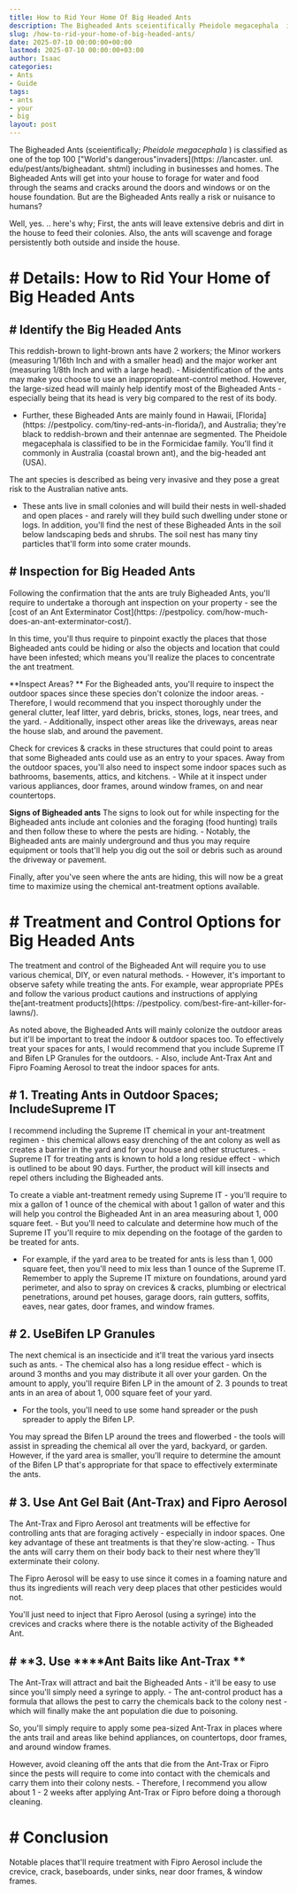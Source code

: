 ```yaml
---
title: How to Rid Your Home Of Big Headed Ants
description: The Bigheaded Ants sceientifically Pheidole megacephala  is classified as one of the top 100 "World's dangerous"invaders including in businesses and homes....
slug: /how-to-rid-your-home-of-big-headed-ants/
date: 2025-07-10 00:00:00+00:00
lastmod: 2025-07-10 00:00:00+03:00
author: Isaac
categories:
- Ants
- Guide
tags:
- ants
- your
- big
layout: post
---
```


The Bigheaded Ants (sceientifically; *Pheidole megacephala* ) is classified as one of the top 100 ["World's dangerous"invaders](https: //lancaster. unl. edu/pest/ants/bigheadant. shtml) including in businesses and homes. The Bigheaded Ants will get into your house to forage for water and food through the seams and cracks around the doors and windows or on the house foundation. But are the Bigheaded Ants really a risk or nuisance to humans?

Well, yes. .. here's why; First, the ants will leave extensive debris and dirt in the house to feed their colonies. Also, the ants will scavenge and forage persistently both outside and inside the house.

# # Details: How to Rid Your Home of Big Headed Ants

## # Identify the Big Headed Ants

This reddish-brown to light-brown ants have 2 workers; the Minor workers (measuring 1/16th Inch and with a smaller head) and the major worker ant (measuring 1/8th Inch and with a large head). - Misidentification of the ants may make you choose to use an inappropriateant-control method. However, the large-sized head will mainly help identify most of the Bigheaded Ants - especially being that its head is very big compared to the rest of its body.

- Further, these Bigheaded Ants are mainly found in Hawaii, [Florida](https: //pestpolicy. com/tiny-red-ants-in-florida/), and Australia; they're black to reddish-brown and their antennae are segmented. The Pheidole megacephala is classified to be in the Formicidae family. You'll find it commonly in Australia (coastal brown ant), and the big-headed ant (USA).

The ant species is described as being very invasive and they pose a great risk to the Australian native ants.

- These ants live in small colonies and will build their nests in well-shaded and open places - and rarely will they build such dwelling under stone or logs. In addition, you'll find the nest of these Bigheaded Ants in the soil below landscaping beds and shrubs. The soil nest has many tiny particles that'll form into some crater mounds.

## # Inspection for Big Headed Ants

Following the confirmation that the ants are truly Bigheaded Ants, you'll require to undertake a thorough ant inspection on your property - see the [cost of an Ant Exterminator Cost](https: //pestpolicy. com/how-much-does-an-ant-exterminator-cost/).

In this time, you'll thus require to pinpoint exactly the places that those Bigheaded ants could be hiding or also the objects and location that could have been infested; which means you'll realize the places to concentrate the ant treatment.

**Inspect Areas? ** For the Bigheaded ants, you'll require to inspect the outdoor spaces since these species don't colonize the indoor areas. - Therefore, I would recommend that you inspect thoroughly under the general clutter, leaf litter, yard debris, bricks, stones, logs, near trees, and the yard. - Additionally, inspect other areas like the driveways, areas near the house slab, and around the pavement.

Check for crevices & cracks in these structures that could point to areas that some Bigheaded ants could use as an entry to your spaces. Away from the outdoor spaces, you'll also need to inspect some indoor spaces such as bathrooms, basements, attics, and kitchens. - While at it inspect under various appliances, door frames, around window frames, on and near countertops.

**Signs of Bigheaded ants** The signs to look out for while inspecting for the Bigheaded ants include ant colonies and the foraging (food hunting) trails and then follow these to where the pests are hiding. - Notably, the Bigheaded ants are mainly underground and thus you may require equipment or tools that'll help you dig out the soil or debris such as around the driveway or pavement.

Finally, after you've seen where the ants are hiding, this will now be a great time to maximize using the chemical ant-treatment options available.

# # Treatment and Control Options for Big Headed Ants

The treatment and control of the Bigheaded Ant will require you to use various chemical, DIY, or even natural methods. - However, it's important to observe safety while treating the ants. For example, wear appropriate PPEs and follow the various product cautions and instructions of applying the[ant-treatment products](https: //pestpolicy. com/best-fire-ant-killer-for-lawns/).

As noted above, the Bigheaded Ants will mainly colonize the outdoor areas but it'll be important to treat the indoor & outdoor spaces too. To effectively treat your spaces for ants, I would recommend that you include Supreme IT and Bifen LP Granules for the outdoors. - Also, include Ant-Trax Ant and Fipro Foaming Aerosol to treat the indoor spaces for ants.

## # 1. Treating Ants in Outdoor Spaces; Include**Supreme IT**

I recommend including the Supreme IT chemical in your ant-treatment regimen - this chemical allows easy drenching of the ant colony as well as creates a barrier in the yard and for your house and other structures. - Supreme IT for treating ants is known to hold a long residue effect - which is outlined to be about 90 days. Further, the product will kill insects and repel others including the Bigheaded ants.

To create a viable ant-treatment remedy using Supreme IT - you'll require to mix a gallon of 1 ounce of the chemical with about 1 gallon of water and this will help you control the Bigheaded Ant in an area measuring about 1, 000 square feet. - But you'll need to calculate and determine how much of the Supreme IT you'll require to mix depending on the footage of the garden to be treated for ants.

- For example, if the yard area to be treated for ants is less than 1, 000 square feet, then you'll need to mix less than 1 ounce of the Supreme IT. Remember to apply the Supreme IT mixture on foundations, around yard perimeter, and also to spray on crevices & cracks, plumbing or electrical penetrations, around pet houses, garage doors, rain gutters, soffits, eaves, near gates, door frames, and window frames.

## # 2. Use**Bifen LP Granules**

The next chemical is an insecticide and it'll treat the various yard insects such as ants. - The chemical also has a long residue effect - which is around 3 months and you may distribute it all over your garden. On the amount to apply, you'll require Bifen LP in the amount of 2. 3 pounds to treat ants in an area of about 1, 000 square feet of your yard.

- For the tools, you'll need to use some hand spreader or the push spreader to apply the Bifen LP.

You may spread the Bifen LP around the trees and flowerbed - the tools will assist in spreading the chemical all over the yard, backyard, or garden. However, if the yard area is smaller, you'll require to determine the amount of the Bifen LP that's appropriate for that space to effectively exterminate the ants.

## # **3. Use Ant Gel Bait (Ant-Trax) and Fipro Aerosol**

The Ant-Trax and Fipro Aerosol ant treatments will be effective for controlling ants that are foraging actively - especially in indoor spaces. One key advantage of these ant treatments is that they're slow-acting. - Thus the ants will carry them on their body back to their nest where they'll exterminate their colony.

The Fipro Aerosol will be easy to use since it comes in a foaming nature and thus its ingredients will reach very deep places that other pesticides would not.

You'll just need to inject that Fipro Aerosol (using a syringe) into the crevices and cracks where there is the notable activity of the Bigheaded Ant.

## # **3. Use ****Ant Baits like Ant-Trax **

The Ant-Trax will attract and bait the Bigheaded Ants - it'll be easy to use since you'll simply need a syringe to apply. - The ant-control product has a formula that allows the pest to carry the chemicals back to the colony nest - which will finally make the ant population die due to poisoning.

So, you'll simply require to apply some pea-sized Ant-Trax in places where the ants trail and areas like behind appliances, on countertops, door frames, and around window frames.

However, avoid cleaning off the ants that die from the Ant-Trax or Fipro since the pests will require to come into contact with the chemicals and carry them into their colony nests. - Therefore, I recommend you allow about 1 - 2 weeks after applying Ant-Trax or Fipro before doing a thorough cleaning.

# # Conclusion

Notable places that'll require treatment with Fipro Aerosol include the crevice, crack, baseboards, under sinks, near door frames, & window frames.
